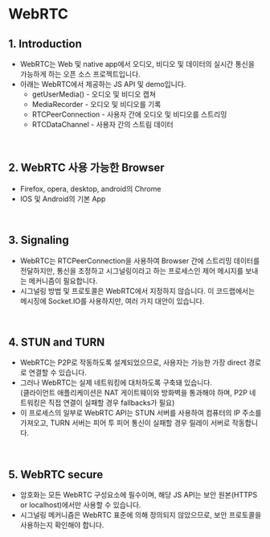 # WebRTC

## 1. Introduction
- WebRTC는 Web 및 native app에서 오디오, 비디오 및 데이터의 실시간 통신을 가능하게 하는 오픈 소스 프로젝트입니다.
- 아래는 WebRTC에서 제공하는 JS API 및 demo입니다.
    - getUserMedia() - 오디오 및 비디오 캡쳐
    - MediaRecorder - 오디오 및 비디오를 기록
    - RTCPeerConnection - 사용자 간에 오디오 및 비디오를 스트리밍
    - RTCDataChannel - 사용자 간의 스트림 데이터

<br>

## 2. WebRTC 사용 가능한 Browser
- Firefox, opera, desktop, android의 Chrome
- IOS 및 Android의 기본 App

<br>

## 3. Signaling
- WebRTC는 RTCPeerConnection을 사용하여 Browser 간에 스트리밍 데이터를 전달하지만, 통신을 조정하고 시그널링이라고 하는 프로세스인 제어 메시지를 보내는 메커니즘이 필요합니다.
- 시그널링 방법 및 프로토콜은 WebRTC에서 지정하지 않습니다. 이 코드랩에서는 메시징에 Socket.IO를 사용하지만, 여러 가지 대안이 있습니다.

<br>

## 4. STUN and TURN
- WebRTC는 P2P로 작동하도록 설계되었으므로, 사용자는 가능한 가장 direct 경로로 연결할 수 있습니다.
- 그러나 WebRTC는 실제 네트워킹에 대처하도록 구축돼 있습니다.<br>
(클라이언트 애플리케이션은 NAT 게이트웨이와 방화벽을 통과해야 하며, P2P 네트워킹은 직접 연결이 실패할 경우 fallbacks가 필요)
- 이 프로세스의 일부로 WebRTC API는 STUN 서버를 사용하여 컴퓨터의 IP 주소를 가져오고, TURN 서버는 피어 투 피어 통신이 실패할 경우 릴레이 서버로 작동합니다.

<br>

## 5. WebRTC secure
- 암호화는 모든 WebRTC 구성요소에 필수이며, 해당 JS API는 보안 원본(HTTPS or localhost)에서만 사용할 수 있습니다.
- 시그널링 메커니즘은 WebRTC 표준에 의해 정의되지 않았으므로, 보안 프로토콜을 사용하는지 확인해야 합니다.

<br>

